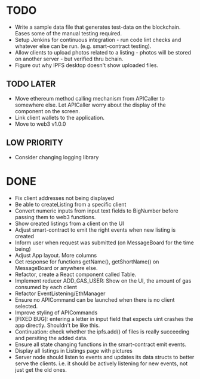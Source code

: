 # TODO

* Write a sample data file that generates test-data on the blockchain. Eases some of the manual testing required.
* Setup Jenkins for continuous integration - run code lint checks and whatever else can be run. (e.g. smart-contract testing).
* Allow clients to upload photos related to a listing - photos will be stored on another server - but verified thru bchain.
* Figure out why IPFS desktop doesn't show uploaded files.

## TODO LATER

* Move ethereum method calling mechanism from APICaller to somewhere else. Let APICaller worry about the display of the component on the screen.
* Link client wallets to the application.
* Move to web3 v1.0.0

## LOW PRIORITY

* Consider changing logging library

# DONE

* Fix client addresses not being displayed
* Be able to createListing from a specific client
* Convert numeric inputs from input text fields to BigNumber before passing them to web3 functions.
* Show created listings from a client on the UI
* Adjust smart-contract to emit the right events when new listing is created
* Inform user when request was submitted (on MessageBoard for the time being)
* Adjust App layout. More columns
* Get response for functions getName(), getShortName() on MessageBoard or anywhere else.
* Refactor, create a React component called Table.
* Implement reducer ADD_GAS_USER: Show on the UI, the amount of gas consumed by each client
* Refactor EventListening/EthManager
* Ensure no APICommand can be launched when there is no client selected.
* Improve styling of APICommands
* [FIXED BUG]: entering a letter in input field that expects uint crashes the app directly. Shouldn't be like this.
* Continuation: check whether the ipfs.add() of files is really succeeding and persiting the added data.
* Ensure all state changing functions in the smart-contract emit events.
* Display all listings in Listings page with pictures
* Server node should listen to events and updates its data structs to better serve the clients.
i.e. it should be actively listening for new events, not just get the old ones.